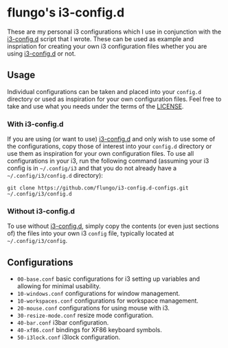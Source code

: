 # flungo's i3-config.d

These are my personal i3 configurations which I use in conjunction with the [i3-config.d](https://github.com/flungo/i3-config.d) script that I wrote. These can be used as example and inspriation for creating your own i3 configuration files whether you are using [i3-config.d](https://github.com/flungo/i3-config.d) or not.

## Usage

Individual configurations can be taken and placed into your `config.d` directory or used as inspiration for your own configuration files. Feel free to take and use what you needs under the terms of the [LICENSE](./LICENSE).

### With i3-config.d
 
If you are using (or want to use) [i3-config.d](https://github.com/flungo/i3-config.d) and only wish to use some of the configurations, copy those of interest into your `config.d` directory or use them as inspiration for your own configuration files. To use all configurations in your i3, run the following command (assuming your i3 config is in `~/.config/i3` and that you do not already have a `~/.config/i3/config.d` directory):

```
git clone https://github.com/flungo/i3-config.d-configs.git ~/.config/i3/config.d
```

### Without i3-config.d

To use without [i3-config.d](https://github.com/flungo/i3-config.d), simply copy the contents (or even just sections of) the files into your own i3 `config` file, typically located at `~/.config/i3/config`.

## Configurations

* `00-base.conf` basic configurations for i3 setting up variables and allowing for minimal usability.
* `10-windows.conf` configurations for window management.
* `10-workspaces.conf` configurations for workspace management.
* `20-mouse.conf` configurations for using mouse with i3.
* `30-resize-mode.conf` resize mode configuration.
* `40-bar.conf` i3bar configuration.
* `40-xf86.conf` bindings for XF86 keyboard symbols.
* `50-i3lock.conf` i3lock configuration.
